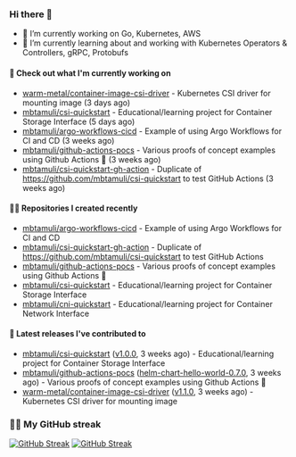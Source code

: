 ### Hi there 👋

- 🔭 I’m currently working on Go, Kubernetes, AWS
- 🌱 I’m currently learning about and working with Kubernetes Operators & Controllers, gRPC, Protobufs

#### 👷 Check out what I'm currently working on

- [warm-metal/container-image-csi-driver](https://github.com/warm-metal/container-image-csi-driver) - Kubernetes CSI driver for mounting image (3 days ago)
- [mbtamuli/csi-quickstart](https://github.com/mbtamuli/csi-quickstart) - Educational/learning project for Container Storage Interface (5 days ago)
- [mbtamuli/argo-workflows-cicd](https://github.com/mbtamuli/argo-workflows-cicd) - Example of using Argo Workflows for CI and CD (3 weeks ago)
- [mbtamuli/github-actions-pocs](https://github.com/mbtamuli/github-actions-pocs) - Various proofs of concept examples using Github Actions 🤖 (3 weeks ago)
- [mbtamuli/csi-quickstart-gh-action](https://github.com/mbtamuli/csi-quickstart-gh-action) - Duplicate of https://github.com/mbtamuli/csi-quickstart to test GitHub Actions (3 weeks ago)

#### 👨‍💻 Repositories I created recently

- [mbtamuli/argo-workflows-cicd](https://github.com/mbtamuli/argo-workflows-cicd) - Example of using Argo Workflows for CI and CD
- [mbtamuli/csi-quickstart-gh-action](https://github.com/mbtamuli/csi-quickstart-gh-action) - Duplicate of https://github.com/mbtamuli/csi-quickstart to test GitHub Actions
- [mbtamuli/github-actions-pocs](https://github.com/mbtamuli/github-actions-pocs) - Various proofs of concept examples using Github Actions 🤖
- [mbtamuli/csi-quickstart](https://github.com/mbtamuli/csi-quickstart) - Educational/learning project for Container Storage Interface
- [mbtamuli/cni-quickstart](https://github.com/mbtamuli/cni-quickstart) - Educational/learning project for Container Network Interface

#### 🚀 Latest releases I've contributed to

- [mbtamuli/csi-quickstart](https://github.com/mbtamuli/csi-quickstart) ([v1.0.0](https://github.com/mbtamuli/csi-quickstart/releases/tag/v1.0.0), 3 weeks ago) - Educational/learning project for Container Storage Interface
- [mbtamuli/github-actions-pocs](https://github.com/mbtamuli/github-actions-pocs) ([helm-chart-hello-world-0.7.0](https://github.com/mbtamuli/github-actions-pocs/releases/tag/helm-chart-hello-world-0.7.0), 3 weeks ago) - Various proofs of concept examples using Github Actions 🤖
- [warm-metal/container-image-csi-driver](https://github.com/warm-metal/container-image-csi-driver) ([v1.1.0](https://github.com/warm-metal/container-image-csi-driver/releases/tag/v1.1.0), 3 weeks ago) - Kubernetes CSI driver for mounting image

### 🏃🏻 My GitHub streak
[![GitHub Streak](https://github-readme-streak-stats-mbtamuli-projects.vercel.app?user=mbtamuli&theme=github-dark-dimmed&mode=weekly#gh-dark-mode-only)](https://github.com/mbtamuli#gh-dark-mode-only)
[![GitHub Streak](https://github-readme-streak-stats-mbtamuli-projects.vercel.app?user=mbtamuli&theme=transparent&mode=weekly#gh-light-mode-only)](https://github.com/mbtamuli#gh-light-mode-only)
